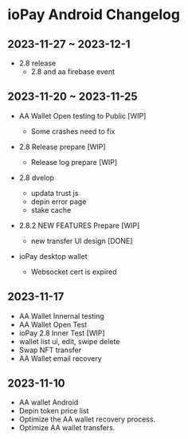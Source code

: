 # ioPay Android Changelog

## 2023-11-27 ~ 2023-12-1
- 2.8 release
  - 2.8 and aa firebase event

## 2023-11-20 ~ 2023-11-25
- AA Wallet Open testing to Public [WIP]
   - Some crashes need to fix

- 2.8 Release prepare   [WIP]
   - Release log prepare [WIP]

- 2.8 dvelop
   - updata trust js
   - depin error page
   - stake cache

- 2.8.2 NEW FEATURES Prepare [WIP]
  - new transfer UI design [DONE]

- ioPay desktop wallet
  - Websocket cert is expired

## 2023-11-17
- AA Wallet Innernal testing
- AA Wallet Open Test
- ioPay 2.8 Inner Test [WIP]
- wallet list ui, edit, swipe delete
- Swap NFT transfer
- AA Wallet email recovery


## 2023-11-10

- AA wallet Android
- Depin token price list
- Optimize the AA wallet recovery process.
- Optimize AA wallet transfers.
  
